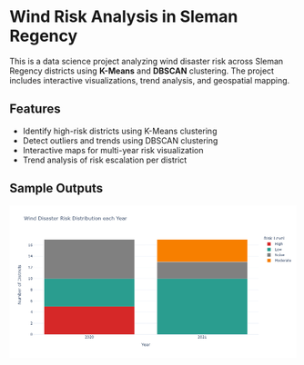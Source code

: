 # Wind Risk Analysis in Sleman Regency

This is a data science project analyzing wind disaster risk across Sleman Regency districts using **K-Means** and **DBSCAN** clustering. The project includes interactive visualizations, trend analysis, and geospatial mapping.

## Features
- Identify high-risk districts using K-Means clustering
- Detect outliers and trends using DBSCAN clustering
- Interactive maps for multi-year risk visualization
- Trend analysis of risk escalation per district

## Sample Outputs
<img src=images/plot.png width="600">
